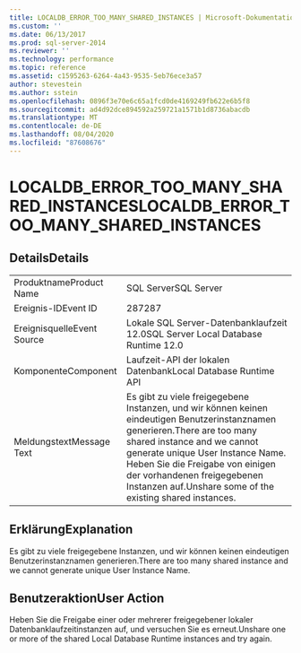 ```yaml
---
title: LOCALDB_ERROR_TOO_MANY_SHARED_INSTANCES | Microsoft-Dokumentation
ms.custom: ''
ms.date: 06/13/2017
ms.prod: sql-server-2014
ms.reviewer: ''
ms.technology: performance
ms.topic: reference
ms.assetid: c1595263-6264-4a43-9535-5eb76ece3a57
author: stevestein
ms.author: sstein
ms.openlocfilehash: 0896f3e70e6c65a1fcd0de4169249fb622e6b5f8
ms.sourcegitcommit: ad4d92dce894592a259721a1571b1d8736abacdb
ms.translationtype: MT
ms.contentlocale: de-DE
ms.lasthandoff: 08/04/2020
ms.locfileid: "87608676"
---
```

# <a name="localdb_error_too_many_shared_instances"></a><span data-ttu-id="ec302-102">LOCALDB_ERROR_TOO_MANY_SHARED_INSTANCES</span><span class="sxs-lookup"><span data-stu-id="ec302-102">LOCALDB_ERROR_TOO_MANY_SHARED_INSTANCES</span></span>
    
## <a name="details"></a><span data-ttu-id="ec302-103">Details</span><span class="sxs-lookup"><span data-stu-id="ec302-103">Details</span></span>  
  
|||  
|-|-|  
|<span data-ttu-id="ec302-104">Produktname</span><span class="sxs-lookup"><span data-stu-id="ec302-104">Product Name</span></span>|<span data-ttu-id="ec302-105">SQL Server</span><span class="sxs-lookup"><span data-stu-id="ec302-105">SQL Server</span></span>|  
|<span data-ttu-id="ec302-106">Ereignis-ID</span><span class="sxs-lookup"><span data-stu-id="ec302-106">Event ID</span></span>|<span data-ttu-id="ec302-107">287</span><span class="sxs-lookup"><span data-stu-id="ec302-107">287</span></span>|  
|<span data-ttu-id="ec302-108">Ereignisquelle</span><span class="sxs-lookup"><span data-stu-id="ec302-108">Event Source</span></span>|<span data-ttu-id="ec302-109">Lokale SQL Server-Datenbanklaufzeit 12.0</span><span class="sxs-lookup"><span data-stu-id="ec302-109">SQL Server Local Database Runtime 12.0</span></span>|  
|<span data-ttu-id="ec302-110">Komponente</span><span class="sxs-lookup"><span data-stu-id="ec302-110">Component</span></span>|<span data-ttu-id="ec302-111">Laufzeit-API der lokalen Datenbank</span><span class="sxs-lookup"><span data-stu-id="ec302-111">Local Database Runtime API</span></span>|  
|<span data-ttu-id="ec302-112">Meldungstext</span><span class="sxs-lookup"><span data-stu-id="ec302-112">Message Text</span></span>|<span data-ttu-id="ec302-113">Es gibt zu viele freigegebene Instanzen, und wir können keinen eindeutigen Benutzerinstanznamen generieren.</span><span class="sxs-lookup"><span data-stu-id="ec302-113">There are too many shared instance and we cannot generate unique User Instance Name.</span></span> <span data-ttu-id="ec302-114">Heben Sie die Freigabe von einigen der vorhandenen freigegebenen Instanzen auf.</span><span class="sxs-lookup"><span data-stu-id="ec302-114">Unshare some of the existing shared instances.</span></span>|  
  
## <a name="explanation"></a><span data-ttu-id="ec302-115">Erklärung</span><span class="sxs-lookup"><span data-stu-id="ec302-115">Explanation</span></span>  
 <span data-ttu-id="ec302-116">Es gibt zu viele freigegebene Instanzen, und wir können keinen eindeutigen Benutzerinstanznamen generieren.</span><span class="sxs-lookup"><span data-stu-id="ec302-116">There are too many shared instance and we cannot generate unique User Instance Name.</span></span>  
  
## <a name="user-action"></a><span data-ttu-id="ec302-117">Benutzeraktion</span><span class="sxs-lookup"><span data-stu-id="ec302-117">User Action</span></span>  
 <span data-ttu-id="ec302-118">Heben Sie die Freigabe einer oder mehrerer freigegebener lokaler Datenbanklaufzeitinstanzen auf, und versuchen Sie es erneut.</span><span class="sxs-lookup"><span data-stu-id="ec302-118">Unshare one or more of the shared Local Database Runtime instances and try again.</span></span>  
  
  
